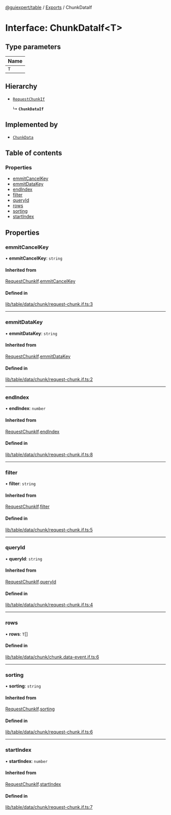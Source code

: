 [@guiexpert/table](../README.md) / [Exports](../modules.md) / ChunkDataIf

# Interface: ChunkDataIf\<T\>

## Type parameters

| Name |
| :------ |
| `T` |

## Hierarchy

- [`RequestChunkIf`](RequestChunkIf.md)

  ↳ **`ChunkDataIf`**

## Implemented by

- [`ChunkData`](../classes/ChunkData.md)

## Table of contents

### Properties

- [emmitCancelKey](ChunkDataIf.md#emmitcancelkey)
- [emmitDataKey](ChunkDataIf.md#emmitdatakey)
- [endIndex](ChunkDataIf.md#endindex)
- [filter](ChunkDataIf.md#filter)
- [queryId](ChunkDataIf.md#queryid)
- [rows](ChunkDataIf.md#rows)
- [sorting](ChunkDataIf.md#sorting)
- [startIndex](ChunkDataIf.md#startindex)

## Properties

### emmitCancelKey

• **emmitCancelKey**: `string`

#### Inherited from

[RequestChunkIf](RequestChunkIf.md).[emmitCancelKey](RequestChunkIf.md#emmitcancelkey)

#### Defined in

[lib/table/data/chunk/request-chunk.if.ts:3](https://github.com/guiexperttable/ge-table/blob/a7cb25d/libs/table/src/lib/table/data/chunk/request-chunk.if.ts#L3)

___

### emmitDataKey

• **emmitDataKey**: `string`

#### Inherited from

[RequestChunkIf](RequestChunkIf.md).[emmitDataKey](RequestChunkIf.md#emmitdatakey)

#### Defined in

[lib/table/data/chunk/request-chunk.if.ts:2](https://github.com/guiexperttable/ge-table/blob/a7cb25d/libs/table/src/lib/table/data/chunk/request-chunk.if.ts#L2)

___

### endIndex

• **endIndex**: `number`

#### Inherited from

[RequestChunkIf](RequestChunkIf.md).[endIndex](RequestChunkIf.md#endindex)

#### Defined in

[lib/table/data/chunk/request-chunk.if.ts:8](https://github.com/guiexperttable/ge-table/blob/a7cb25d/libs/table/src/lib/table/data/chunk/request-chunk.if.ts#L8)

___

### filter

• **filter**: `string`

#### Inherited from

[RequestChunkIf](RequestChunkIf.md).[filter](RequestChunkIf.md#filter)

#### Defined in

[lib/table/data/chunk/request-chunk.if.ts:5](https://github.com/guiexperttable/ge-table/blob/a7cb25d/libs/table/src/lib/table/data/chunk/request-chunk.if.ts#L5)

___

### queryId

• **queryId**: `string`

#### Inherited from

[RequestChunkIf](RequestChunkIf.md).[queryId](RequestChunkIf.md#queryid)

#### Defined in

[lib/table/data/chunk/request-chunk.if.ts:4](https://github.com/guiexperttable/ge-table/blob/a7cb25d/libs/table/src/lib/table/data/chunk/request-chunk.if.ts#L4)

___

### rows

• **rows**: `T`[]

#### Defined in

[lib/table/data/chunk/chunk.data-event.if.ts:6](https://github.com/guiexperttable/ge-table/blob/a7cb25d/libs/table/src/lib/table/data/chunk/chunk.data-event.if.ts#L6)

___

### sorting

• **sorting**: `string`

#### Inherited from

[RequestChunkIf](RequestChunkIf.md).[sorting](RequestChunkIf.md#sorting)

#### Defined in

[lib/table/data/chunk/request-chunk.if.ts:6](https://github.com/guiexperttable/ge-table/blob/a7cb25d/libs/table/src/lib/table/data/chunk/request-chunk.if.ts#L6)

___

### startIndex

• **startIndex**: `number`

#### Inherited from

[RequestChunkIf](RequestChunkIf.md).[startIndex](RequestChunkIf.md#startindex)

#### Defined in

[lib/table/data/chunk/request-chunk.if.ts:7](https://github.com/guiexperttable/ge-table/blob/a7cb25d/libs/table/src/lib/table/data/chunk/request-chunk.if.ts#L7)
